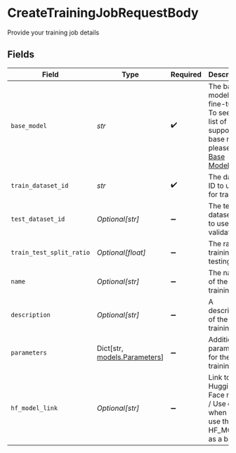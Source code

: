 # CreateTrainingJobRequestBody

Provide your training job details


## Fields

| Field                                                                                                                                  | Type                                                                                                                                   | Required                                                                                                                               | Description                                                                                                                            | Example                                                                                                                                |
| -------------------------------------------------------------------------------------------------------------------------------------- | -------------------------------------------------------------------------------------------------------------------------------------- | -------------------------------------------------------------------------------------------------------------------------------------- | -------------------------------------------------------------------------------------------------------------------------------------- | -------------------------------------------------------------------------------------------------------------------------------------- |
| `base_model`                                                                                                                           | *str*                                                                                                                                  | :heavy_check_mark:                                                                                                                     | The base model to fine-tune. To see full list of supported base model please visit [Base Models](https://docs.withemissary.com/models) | Llama-3.2-1B-Instruct                                                                                                                  |
| `train_dataset_id`                                                                                                                     | *str*                                                                                                                                  | :heavy_check_mark:                                                                                                                     | The dataset ID to use for training                                                                                                     | ds-12345                                                                                                                               |
| `test_dataset_id`                                                                                                                      | *Optional[str]*                                                                                                                        | :heavy_minus_sign:                                                                                                                     | The test dataset ID to use for validation                                                                                              | ds-67890                                                                                                                               |
| `train_test_split_ratio`                                                                                                               | *Optional[float]*                                                                                                                      | :heavy_minus_sign:                                                                                                                     | The ratio of training to testing data                                                                                                  | 0.2                                                                                                                                    |
| `name`                                                                                                                                 | *Optional[str]*                                                                                                                        | :heavy_minus_sign:                                                                                                                     | The name of the training job                                                                                                           | training-1                                                                                                                             |
| `description`                                                                                                                          | *Optional[str]*                                                                                                                        | :heavy_minus_sign:                                                                                                                     | A description of the training job                                                                                                      | Fine-tuning the model on my dataset                                                                                                    |
| `parameters`                                                                                                                           | Dict[str, [models.Parameters](../models/parameters.md)]                                                                                | :heavy_minus_sign:                                                                                                                     | Additional parameters for the training job                                                                                             |                                                                                                                                        |
| `hf_model_link`                                                                                                                        | *Optional[str]*                                                                                                                        | :heavy_minus_sign:                                                                                                                     | Link to the Hugging Face model / Use only when you use the HF_MODEL as a base                                                          | https://huggingface.co/my_model                                                                                                        |